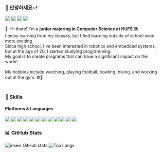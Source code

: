 ### 🤞 안녕하세요~!
<p>
  <a href="https://blog.naver.com/milkcall" target="_blank"><img src="https://img.shields.io/badge/Blog-DD0B78?style=flat-square&logo=GitHub%20Sponsors&logoColor=white"/></a>
  <a href="www.linkedin.com/in/인서-정-7924a7305" target="_blank"><img src="https://img.shields.io/badge/InseoJung-0A66C2?style=flat-square&logo=Linkedin&logoColor=white"/></a>
  <a href="https://www.instagram.com/inse0tagram" target="_blank"><img src="https://img.shields.io/badge/inse0tagram-E4405F?style=flat-square&logo=Instagram&logoColor=white"/></a>
  <a href="mailto:inseo1563@hufs.ac.kr" target="_blank"><img src="https://img.shields.io/badge/inseo1563@hufs.ac.kr-EA4335?style=flat-square&logo=Gmail&logoColor=white"/></a>
</p>


👋&nbsp; Hi there! I'm a <b>junior majoring in Computer Science at HUFS</b>.📚<br/>
I enjoy learning from my classes, but I find learning outside of school even more exciting.<br/>
Since high school, I've been interested in robotics and embedded systems, but at the age of 20, I started studying programming.<br/>
My goal is to create programs that can have a significant impact on the world!<br/><br/>
My hobbies include watching, playing football, bowling, hiking, and working out at the gym. ⚽💪<br/><br/>

### 💪 Skills
#### Platforms & Languages
<p>
  <img src="https://img.shields.io/badge/Python-3776AB?style=flat-square&logo=Python&logoColor=white"/>
  <img src="https://img.shields.io/badge/JavaScript-F7DF1E?style=flat-square&logo=JavaScript&logoColor=black"/>
  <img src="https://img.shields.io/badge/React-61DAFB?style=flat-square&logo=React&logoColor=black"/>
  <img src="https://img.shields.io/badge/Flutter-02569B?style=flat-square&logo=Flutter&logoColor=white"/>
  <img src="https://img.shields.io/badge/Firebase-FFCA28?style=flat-square&logo=Firebase&logoColor=black"/>
  <img src="https://img.shields.io/badge/Docker-2496ED?style=flat-square&logo=Docker&logoColor=white"/>
  
  <img src="https://img.shields.io/badge/Java-007396?style=flat-square&logo=Java&logoColor=white"/>
  <img src="https://img.shields.io/badge/ROS-22314E?style=flat-square&logo=ROS&logoColor=white"/>
  <img src="https://img.shields.io/badge/Swift-FA7343?style=flat-square&logo=Swift&logoColor=white"/>
  <img src="https://img.shields.io/badge/Android-3DDC84?style=flat-square&logo=Android&logoColor=white"/>
  <img src="https://img.shields.io/badge/iOS-000000?style=flat-square&logo=iOS&logoColor=white"/>
  <img src="https://img.shields.io/badge/R-276DC3?style=flat-square&logo=R&logoColor=white"/>
</p>

### 📊 GitHub Stats
![inseis GitHub stats](https://github-readme-stats.vercel.app/api?username=inseis&show_icons=true&theme=radical)
![Top Langs](https://github-readme-stats.vercel.app/api/top-langs/?username=inseis&layout=compact)

